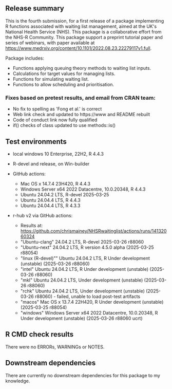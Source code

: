## Release summary

This is the fourth submission, for a first release of a package implementing R functions associated with waiting list management, aimed 
at the UK's National Health Service (NHS). This package is a collaborative effort from the
NHS-R Community.  This package support a preprint tutorial paper and series of webinars, with paper available
at https://www.medrxiv.org/content/10.1101/2022.08.23.22279117v1.full.

Package includes:
* Functions applying queuing theory methods to waiting list inputs.
* Calculations for target values for managing lists.
* Functions for simulating waiting list.
* Functions to allow scheduling and prioritisation.

### Fixes based on pretest results, and email from CRAN team:
* No fix to spelling as 'Fong et al.' is correct
* Web link check and updated to https://www and README rebuilt
* Code of conduct link now fully qualified
* if() checks of class updated to use methods::is()


## Test environments
* local windows 10 Enterprise, 22H2, R 4.4.3

* R-devel and release, on Win-builder

* GitHub actions:
  * Mac OS x 14.7.4 23H420, R 4.4.3
  * Windows Server x64 2022 Datacentre, 10.0.20348, R 4.4.3
  * Ubuntu 24.04.2 LTS, R-devel 2025-03-25
  * Ubuntu 24.04.4 LTS, R 4.4.3
  * Ubuntu 24.04.4 LTS, R 4.3.3

* r-hub v2 via GitHub actions: 
  * Results at: https://github.com/chrismainey/NHSRwaitinglist/actions/runs/14132060324
  * "Ubuntu-clang" 24.04.2 LTS, R-devel 2025-03-26 r88060
  * "Ubuntu-next" 24.04.2 LTS,  R version 4.5.0 alpha (2025-03-25 r88054)
  * "linux (R-devel)"" Ubuntu 24.04.2 LTS,  R Under development (unstable) (2025-03-26 r88060)
  * "intel" Ubuntu 24.04.2 LTS, R Under development (unstable) (2025-03-26 r88060)
  * "mkl"  Ubuntu 24.04.2 LTS,  Under development (unstable) (2025-03-26 r88060)
  * "rchk" Ubuntu 24.04.2 LTS,  Under development (unstable) (2025-03-26 r88060)  -  failed, unable to load post-test artifacts
  * "macos" Mac OS x 13.7.4 22H420, R Under development (unstable) (2025-03-25 r88054)
  * "windows" Windows Server x64 2022 Datacentre, 10.0.20348, R Under development (unstable) (2025-03-26 r88060 ucrt)
  
## R CMD check results
There were no ERRORs, WARNINGs or NOTES.

## Downstream dependencies
There are currently no downstream dependencies for this package to my knowledge.
